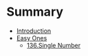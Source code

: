 # Summary

* [Introduction](README.md)
* [Easy Ones](chapter1.md)
   * [136.Single Number](136single_number.md)

